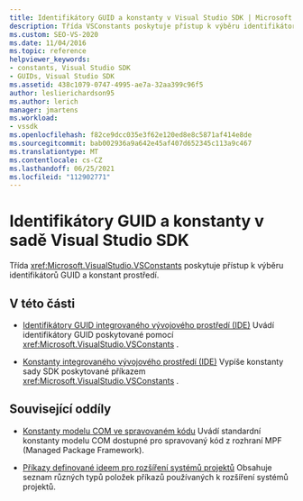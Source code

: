 ```yaml
---
title: Identifikátory GUID a konstanty v Visual Studio SDK | Microsoft Docs
description: Třída VSConstants poskytuje přístup k výběru identifikátorů GUID prostředí a konstant v sadě Visual Studio SDK.
ms.custom: SEO-VS-2020
ms.date: 11/04/2016
ms.topic: reference
helpviewer_keywords:
- constants, Visual Studio SDK
- GUIDs, Visual Studio SDK
ms.assetid: 438c1079-0747-4995-ae7a-32aa399c96f5
author: leslierichardson95
ms.author: lerich
manager: jmartens
ms.workload:
- vssdk
ms.openlocfilehash: f82ce9dcc035e3f62e120ed8e8c5871af414e8de
ms.sourcegitcommit: bab002936a9a642e45af407d652345c113a9c467
ms.translationtype: MT
ms.contentlocale: cs-CZ
ms.lasthandoff: 06/25/2021
ms.locfileid: "112902771"
---
```

# <a name="guids-and-constants-in-the-visual-studio-sdk"></a>Identifikátory GUID a konstanty v sadě Visual Studio SDK
Třída <xref:Microsoft.VisualStudio.VSConstants> poskytuje přístup k výběru identifikátorů GUID a konstant prostředí.

## <a name="in-this-section"></a>V této části
- [Identifikátory GUID integrovaného vývojového prostředí (IDE)](../extensibility/ide-guids.md) Uvádí identifikátory GUID poskytované pomocí <xref:Microsoft.VisualStudio.VSConstants> .

- [Konstanty integrovaného vývojového prostředí (IDE)](../extensibility/ide-constants.md) Vypíše konstanty sady SDK poskytované příkazem <xref:Microsoft.VisualStudio.VSConstants> .

## <a name="related-sections"></a>Související oddíly
- [Konstanty modelu COM ve spravovaném kódu](../extensibility/com-constants-in-managed-code.md) Uvádí standardní konstanty modelu COM dostupné pro spravovaný kód z rozhraní MPF (Managed Package Framework).

- [Příkazy definované ideem pro rozšíření systémů projektů](../extensibility/internals/ide-defined-commands-for-extending-project-systems.md) Obsahuje seznam různých typů položek příkazů používaných k rozšíření systémů projektů.

